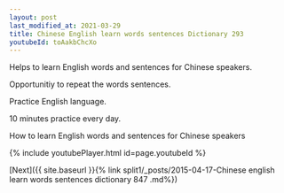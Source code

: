 ```yaml
---
layout: post
last_modified_at: 2021-03-29
title: Chinese English learn words sentences Dictionary 293 
youtubeId: toAakbChcXo
---
```

 
 
Helps to learn English words and sentences for Chinese speakers.

Opportunitiy to repeat the words sentences. 

Practice English language. 
 
10 minutes practice every day. 
 
How to learn English words and sentences for Chinese speakers 
 
{% include youtubePlayer.html id=page.youtubeId %}
 
 
[Next]({{ site.baseurl }}{% link  split1/_posts/2015-04-17-Chinese english learn words sentences dictionary 847 .md%})
 
